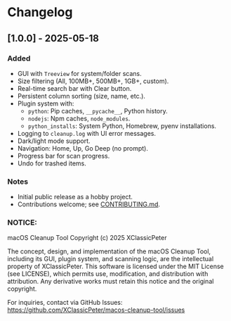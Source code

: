 # Changelog

## [1.0.0] - 2025-05-18
### Added
- GUI with `Treeview` for system/folder scans.
- Size filtering (All, 100MB+, 500MB+, 1GB+, custom).
- Real-time search bar with Clear button.
- Persistent column sorting (size, name, etc.).
- Plugin system with:
  - `python`: Pip caches, `__pycache__`, Python history.
  - `nodejs`: Npm caches, `node_modules`.
  - `python_installs`: System Python, Homebrew, pyenv installations.
- Logging to `cleanup.log` with UI error messages.
- Dark/light mode support.
- Navigation: Home, Up, Go Deep (no prompt).
- Progress bar for scan progress.
- Undo for trashed items.

### Notes
- Initial public release as a hobby project.
- Contributions welcome; see [CONTRIBUTING.md](CONTRIBUTING.md).

### NOTICE:
macOS Cleanup Tool
Copyright (c) 2025 XClassicPeter

The concept, design, and implementation of the macOS Cleanup Tool, including its GUI, plugin system, and scanning logic, are the intellectual property of XClassicPeter. This software is licensed under the MIT License (see LICENSE), which permits use, modification, and distribution with attribution. Any derivative works must retain this notice and the original copyright.

For inquiries, contact via GitHub Issues: https://github.com/XClassicPeter/macos-cleanup-tool/issues
